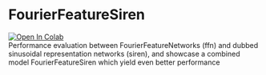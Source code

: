 # FourierFeatureSiren
<a target="_blank" href="https://colab.research.google.com/github/xeonqq/FourierFeatureSiren/blob/main/ffn_vs_siren_and_combined.ipynb">
  <img src="https://colab.research.google.com/assets/colab-badge.svg" alt="Open In Colab"/>
</a><br>
Performance evaluation between FourierFeatureNetworks (ffn) and dubbed sinusoidal representation networks (siren), and showcase a combined model  FourierFeatureSiren which yield even better performance
